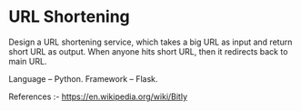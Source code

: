 # URL Shortening 

Design a URL shortening service, which takes a big URL as input and return short URL as output.
When anyone hits short URL, then it redirects back to main URL.
 
Language – Python.
Framework – Flask.

References :- 
https://en.wikipedia.org/wiki/Bitly
